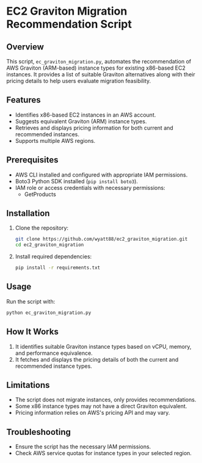 # EC2 Graviton Migration Recommendation Script

## Overview

This script, `ec_graviton_migration.py`, automates the recommendation of AWS Graviton (ARM-based) instance types for existing x86-based EC2 instances. It provides a list of suitable Graviton alternatives along with their pricing details to help users evaluate migration feasibility.

## Features

- Identifies x86-based EC2 instances in an AWS account.
- Suggests equivalent Graviton (ARM) instance types.
- Retrieves and displays pricing information for both current and recommended instances.
- Supports multiple AWS regions.

## Prerequisites

- AWS CLI installed and configured with appropriate IAM permissions.
- Boto3 Python SDK installed (`pip install boto3`).
- IAM role or access credentials with necessary permissions:
  - GetProducts

## Installation

1. Clone the repository:
   ```sh
   git clone https://github.com/wyatt88/ec2_graviton_migration.git
   cd ec2_graviton_migration
   ```
2. Install required dependencies:
   ```sh
   pip install -r requirements.txt
   ```

## Usage

Run the script with:

```sh
python ec_graviton_migration.py
```

## How It Works

1. It identifies suitable Graviton instance types based on vCPU, memory, and performance equivalence.
2. It fetches and displays the pricing details of both the current and recommended instance types.

## Limitations

- The script does not migrate instances, only provides recommendations.
- Some x86 instance types may not have a direct Graviton equivalent.
- Pricing information relies on AWS's pricing API and may vary.

## Troubleshooting

- Ensure the script has the necessary IAM permissions.
- Check AWS service quotas for instance types in your selected region.

